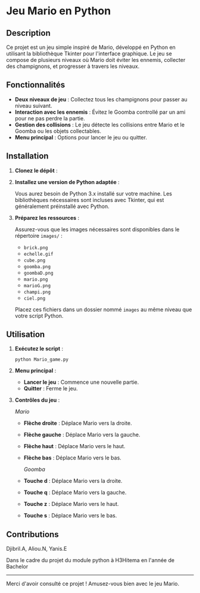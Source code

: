 # Jeu Mario en Python

## Description

Ce projet est un jeu simple inspiré de Mario, développé en Python en utilisant la bibliothèque Tkinter pour l'interface graphique. Le jeu se compose de plusieurs niveaux où Mario doit éviter les ennemis, collecter des champignons, et progresser à travers les niveaux.

## Fonctionnalités

- **Deux niveaux de jeu** : Collectez tous les champignons pour passer au niveau suivant.
- **Interaction avec les ennemis** : Évitez le Goomba controllé par un ami pour ne pas perdre la partie.
- **Gestion des collisions** : Le jeu détecte les collisions entre Mario et le Goomba ou les objets collectables.
- **Menu principal** : Options pour lancer le jeu ou quitter.

## Installation

1. **Clonez le dépôt** :

2. **Installez une version de Python adaptée** :

    Vous aurez besoin de Python 3.x installé sur votre machine. Les bibliothèques nécessaires sont incluses avec Tkinter, qui est généralement préinstallé avec Python.

3. **Préparez les ressources** :

    Assurez-vous que les images nécessaires sont disponibles dans le répertoire `images/` :

    - `brick.png`
    - `echelle.gif`
    - `cube.png`
    - `goomba.png`
    - `goombaD.png`
    - `mario.png`
    - `marioG.png`
    - `champi.png`
    - `ciel.png`

    Placez ces fichiers dans un dossier nommé `images` au même niveau que votre script Python.

## Utilisation

1. **Exécutez le script** :

    ```
    python Mario_game.py
    ```

2. **Menu principal** :

    - **Lancer le jeu** : Commence une nouvelle partie.
    - **Quitter** : Ferme le jeu.

3. **Contrôles du jeu** :

      _Mario_
    - **Flèche droite** : Déplace Mario vers la droite.
    - **Flèche gauche** : Déplace Mario vers la gauche.
    - **Flèche haut** : Déplace Mario vers le haut.
    - **Flèche bas** : Déplace Mario vers le bas.
  
      _Goomba_
    - **Touche d** : Déplace Mario vers la droite.
    - **Touche q** : Déplace Mario vers la gauche.
    - **Touche z** : Déplace Mario vers le haut.
    - **Touche s** : Déplace Mario vers le bas.



## Contributions

Djibril.A, Aliou.N, Yanis.E

Dans le cadre du projet du module python à H3Hitema en l'année de Bachelor


---

Merci d'avoir consulté ce projet ! Amusez-vous bien avec le jeu Mario.
